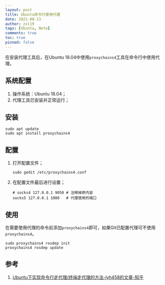 ```yaml
---
layout: post
title: Ubuntu命令行使用代理
date: 2021-08-13
author: zxl19
tags: [Ubuntu, Note]
comments: true
toc: true
pinned: false
---
```


在安装代理工具后，在Ubuntu 18.04中使用`proxychains4`工具在命令行中使用代理。

<!-- more -->

## 系统配置

1. 操作系统：Ubuntu 18.04；
2. 代理工具已安装并正常运行；

## 安装

```shell
sudo apt update
sudo apt install proxychains4
```

## 配置

1. 打开配置文件；

    ```shell
    sudo gedit /etc/proxychains4.conf
    ```

2. 在配置文件最后进行设置；

    ```text
    # socks4 127.0.0.1 9050 # 注释掉原内容
    socks5 127.0.0.1 1080   # 代理使用的端口
    ```

## 使用

在需要使用代理的命令前添加`proxychains4`即可，如果Git已配置代理可不使用`proxychains4`。

```shell
sudo proxychains4 rosdep init
proxychains4 rosdep update
```

## 参考

1. [Ubuntu下实现命令行走代理/终端走代理的方法-lyh458的文章-知乎](https://zhuanlan.zhihu.com/p/377550825)

